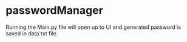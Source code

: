 # passwordManager

Running the Main.py file will open up to UI and generated password is saved 
in data.txt file.
